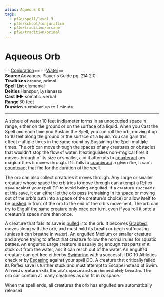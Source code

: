 ```yaml
---
alias: Aqueous Orb
tags:
  - pf2e/spell/level_3
  - pf2e/school/conjuration
  - pf2e/tradition/arcane
  - pf2e/tradition/primal
---
```


# Aqueous Orb

==[Conjuration](Conjuration.md)== ==[Water](Water.md)==  
__Source__ Advanced Player's Guide pg. 214 2.0  
**Traditions** arcane, primal  
**Spell List** elemental  
**Deities** Hanspur, Lysianassa  
**Cast** ►► somatic, verbal  
**Range** 60 feet  
**Duration** sustained up to 1 minute

---

A sphere of water 10 feet in diameter forms in an unoccupied space in range, either on the ground or on the surface of a liquid. When you Cast the Spell and each time you Sustain the Spell, you can roll the orb, moving it up to 10 feet along the ground or the surface of a liquid. You can gain this effect multiple times in the same round by Sustaining the Spell multiple times. The orb can move through the spaces of any creatures or obstacles that wouldn't stop the flow of water. It extinguishes non-magical fires it moves through of its size or smaller, and it attempts to [counteract](Counteracting.md) any magical fires it moves through. If it fails to [counteract](Counteracting.md) a given fire, it can't [counteract](Counteracting.md) that fire for the duration of the spell.

The orb can also collect creatures it moves through. Any Large or smaller creature whose space the orb tries to move through can attempt a Reflex save against your spell DC to avoid being engulfed. If a creature succeeds at this save, it can either let the orb pass (remaining in its space or moving out of the orb's path into a space of the creature's choice) or allow itself to be [pushed](Forced%20Movement.md) in front of the orb to the end of the orb's movement. The orb can try to Engulf the same creature only once per turn, even if you roll it onto a creature's space more than once.

A creature that fails its save is [pulled](Forced%20Movement.md) into the orb. It becomes [Grabbed](Grabbed.md), moves along with the orb, and must hold its breath or begin suffocating (unless it can breathe in water). An engulfed Medium or smaller creature and anyone trying to affect that creature follow the normal rules for aquatic battles. An engulfed Large creature is usually big enough that parts of it stick out from the water, and it can reach out of the water. An engulfed creature can get free either by [Swimming](Swim.md) with a successful DC 10 Athletics check or by [Escaping](Escape.md) against your spell DC. A creature that critically failed its Reflex save is further stuck and must attempt to Escape instead of Swim. A freed creature exits the orb's space and can immediately breathe. The orb can contain as many creatures as can fit in its space.

When the spell ends, all creatures the orb has engulfed are automatically released.
